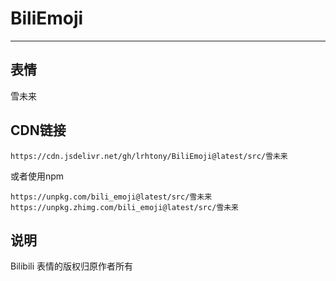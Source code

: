 # BiliEmoji
---
## 表情
雪未来
## CDN链接
```
https://cdn.jsdelivr.net/gh/lrhtony/BiliEmoji@latest/src/雪未来
```
或者使用npm
```
https://unpkg.com/bili_emoji@latest/src/雪未来
https://unpkg.zhimg.com/bili_emoji@latest/src/雪未来
```
## 说明
Bilibili 表情的版权归原作者所有
